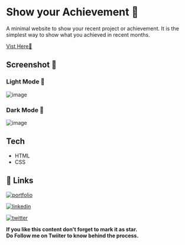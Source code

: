 # Show your Achievement 🎉
A minimal website to show your recent project or achievement. It is the simplest way to show what you achieved in recent months.

[Vist Here🚀](https://shubhamashish33.github.io/Achievements/)

## Screenshot 📱
### Light Mode 🤍
![image](https://user-images.githubusercontent.com/78084828/145984970-d6045ffb-e1a7-4a5e-8ae6-2237d1993206.png)

### Dark Mode 🖤
![image](https://user-images.githubusercontent.com/78084828/145984828-a0b396f0-d13d-47fe-b48b-352c73bc9f07.png)

## Tech
- HTML
- CSS

## 🔗 Links
[![portfolio](https://img.shields.io/badge/my_portfolio-000?style=for-the-badge&logo=ko-fi&logoColor=white)](https://shubhamashish33.github.io/aboutmev2/)

[![linkedin](https://img.shields.io/badge/linkedin-0A66C2?style=for-the-badge&logo=linkedin&logoColor=white)](https://www.linkedin.com/in/shubham-ashish-81a6a01b2/)

[![twitter](https://img.shields.io/badge/twitter-1DA1F2?style=for-the-badge&logo=twitter&logoColor=white)](https://twitter.com/imaashish_)

**If you like this content don't forget to mark it as star. \
Do Follow me on Twiiter to know behind the process.** 
